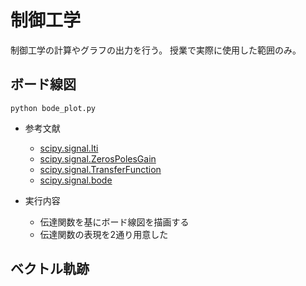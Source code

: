 # 制御工学
制御工学の計算やグラフの出力を行う。
授業で実際に使用した範囲のみ。
## ボード線図
```
python bode_plot.py
```
- 参考文献
    - [scipy.signal.lti](https://docs.scipy.org/doc/scipy/reference/generated/scipy.signal.lti.html)
    - [scipy.signal.ZerosPolesGain](https://docs.scipy.org/doc/scipy/reference/generated/scipy.signal.ZerosPolesGain.html#scipy.signal.ZerosPolesGain)
    - [scipy.signal.TransferFunction](https://docs.scipy.org/doc/scipy/reference/generated/scipy.signal.TransferFunction.html#scipy.signal.TransferFunction)
    - [scipy.signal.bode](https://docs.scipy.org/doc/scipy/reference/generated/scipy.signal.bode.html)


- 実行内容
    - 伝達関数を基にボード線図を描画する
    - 伝達関数の表現を2通り用意した



## ベクトル軌跡
